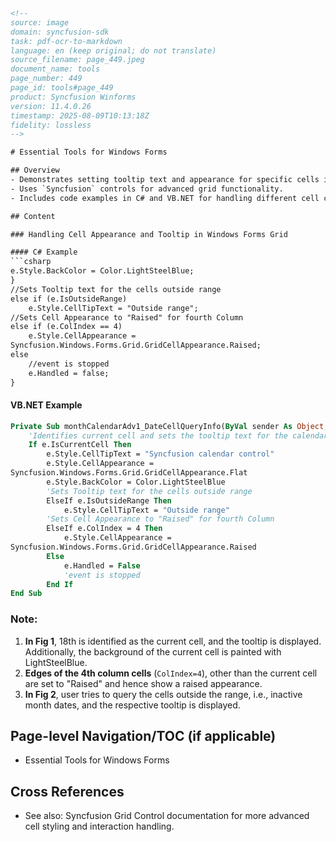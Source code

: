 ```html
<!-- 
source: image
domain: syncfusion-sdk
task: pdf-ocr-to-markdown
language: en (keep original; do not translate)
source_filename: page_449.jpeg
document_name: tools
page_number: 449
page_id: tools#page_449
product: Syncfusion Winforms
version: 11.4.0.26
timestamp: 2025-08-09T10:13:18Z
fidelity: lossless
-->

# Essential Tools for Windows Forms

## Overview
- Demonstrates setting tooltip text and appearance for specific cells in a Windows Forms grid.
- Uses `Syncfusion` controls for advanced grid functionality.
- Includes code examples in C# and VB.NET for handling different cell conditions.

## Content

### Handling Cell Appearance and Tooltip in Windows Forms Grid

#### C# Example
```csharp
e.Style.BackColor = Color.LightSteelBlue;
}
//Sets Tooltip text for the cells outside range
else if (e.IsOutsideRange)
    e.Style.CellTipText = "Outside range";
//Sets Cell Appearance to "Raised" for fourth Column
else if (e.ColIndex == 4)
    e.Style.CellAppearance =
Syncfusion.Windows.Forms.Grid.GridCellAppearance.Raised;
else
    //event is stopped
    e.Handled = false;
}
```

#### VB.NET Example
```vb
Private Sub monthCalendarAdv1_DateCellQueryInfo(ByVal sender As Object, ByVal e As DateCellQueryInfoEventArgs)
    'Identifies current cell and sets the tooltip text for the calendar
    If e.IsCurrentCell Then
        e.Style.CellTipText = "Syncfusion calendar control"
        e.Style.CellAppearance =
Syncfusion.Windows.Forms.Grid.GridCellAppearance.Flat
        e.Style.BackColor = Color.LightSteelBlue
        'Sets Tooltip text for the cells outside range
        ElseIf e.IsOutsideRange Then
            e.Style.CellTipText = "Outside range"
        'Sets Cell Appearance to "Raised" for fourth Column
        ElseIf e.ColIndex = 4 Then
            e.Style.CellAppearance =
Syncfusion.Windows.Forms.Grid.GridCellAppearance.Raised
        Else
            e.Handled = False
            'event is stopped
        End If
End Sub
```

### Note:
1. **In Fig 1**, 18th is identified as the current cell, and the tooltip is displayed. Additionally, the background of the current cell is painted with LightSteelBlue.
2. **Edges of the 4th column cells** (`ColIndex=4`), other than the current cell are set to "Raised" and hence show a raised appearance.
3. **In Fig 2**, user tries to query the cells outside the range, i.e., inactive month dates, and the respective tooltip is displayed.

## Page-level Navigation/TOC (if applicable)
- Essential Tools for Windows Forms

## Cross References
- See also: Syncfusion Grid Control documentation for more advanced cell styling and interaction handling.

<!-- tags: [Syncfusion Winforms, GridControl, Appearance, Tooltip, CellInteraction, WindowsForms] keywords: [LightSteelBlue, Raised, CellAppearance, CellTipText, IsCurrentCell, IsOutsideRange, ColIndex, GridCellAppearance, monthCalendarAdv1, eventHandled] -->
```